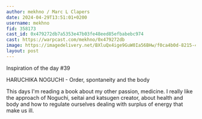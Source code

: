 ```yaml
---
author: mekhno / Marc L Clapers
date: 2024-04-29T13:51:01+0200
username: mekhno
fid: 358173
cast_id: 0x479272db7a5353e47b03fe48eed85efbabebc974
cast: https://warpcast.com/mekhno/0x479272db
image: https://imagedelivery.net/BXluQx4ige9GuW0Ia56BHw/f0ca4b0d-8215-4ee2-cc48-51e44d701c00/original
layout: post
---
```

Inspiration of the day #39  
  
HARUCHIKA NOGUCHI - Order, spontaneity and the body  
  
This days I'm reading a book about my other passion, medicine. I really like the approach of Noguchi, seitai and katsugen creator, about health and body and how to regulate ourselves dealing with surplus of energy that make us ill.  

<img src='https://imagedelivery.net/BXluQx4ige9GuW0Ia56BHw/f0ca4b0d-8215-4ee2-cc48-51e44d701c00/original' alt='' referrerpolicy='no-referrer'/>